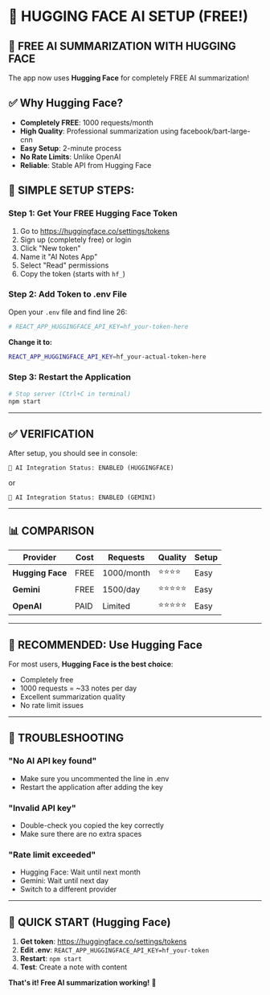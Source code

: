 # 🤗 HUGGING FACE AI SETUP (FREE!)

## 🎉 FREE AI SUMMARIZATION WITH HUGGING FACE

The app now uses **Hugging Face** for completely FREE AI summarization!

## ✅ **Why Hugging Face?**
- **Completely FREE**: 1000 requests/month
- **High Quality**: Professional summarization using facebook/bart-large-cnn
- **Easy Setup**: 2-minute process
- **No Rate Limits**: Unlike OpenAI
- **Reliable**: Stable API from Hugging Face

## 🚀 **SIMPLE SETUP STEPS:**

### **Step 1: Get Your FREE Hugging Face Token**
1. Go to https://huggingface.co/settings/tokens
2. Sign up (completely free) or login
3. Click "New token"
4. Name it "AI Notes App"
5. Select "Read" permissions
6. Copy the token (starts with `hf_`)

### **Step 2: Add Token to .env File**
Open your `.env` file and find line 26:
```bash
# REACT_APP_HUGGINGFACE_API_KEY=hf_your-token-here
```

**Change it to:**
```bash
REACT_APP_HUGGINGFACE_API_KEY=hf_your-actual-token-here
```

### **Step 3: Restart the Application**
```bash
# Stop server (Ctrl+C in terminal)
npm start
```

---

## ✅ **VERIFICATION**

After setup, you should see in console:
```
🤖 AI Integration Status: ENABLED (HUGGINGFACE)
```
or
```
🤖 AI Integration Status: ENABLED (GEMINI)
```

---

## 📊 **COMPARISON**

| Provider | Cost | Requests | Quality | Setup |
|----------|------|----------|---------|-------|
| **Hugging Face** | FREE | 1000/month | ⭐⭐⭐⭐ | Easy |
| **Gemini** | FREE | 1500/day | ⭐⭐⭐⭐⭐ | Easy |
| **OpenAI** | PAID | Limited | ⭐⭐⭐⭐⭐ | Easy |

---

## 🎉 **RECOMMENDED: Use Hugging Face**

For most users, **Hugging Face is the best choice**:
- Completely free
- 1000 requests = ~33 notes per day
- Excellent summarization quality
- No rate limit issues

---

## 🔧 **TROUBLESHOOTING**

### **"No AI API key found"**
- Make sure you uncommented the line in .env
- Restart the application after adding the key

### **"Invalid API key"**
- Double-check you copied the key correctly
- Make sure there are no extra spaces

### **"Rate limit exceeded"**
- Hugging Face: Wait until next month
- Gemini: Wait until next day
- Switch to a different provider

---

## 🚀 **QUICK START (Hugging Face)**

1. **Get token**: https://huggingface.co/settings/tokens
2. **Edit .env**: `REACT_APP_HUGGINGFACE_API_KEY=hf_your-token`
3. **Restart**: `npm start`
4. **Test**: Create a note with content

**That's it! Free AI summarization working!** 🎉
